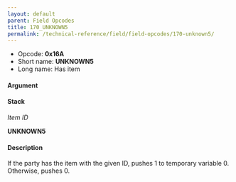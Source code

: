 ```yaml
---
layout: default
parent: Field Opcodes
title: 170_UNKNOWN5
permalink: /technical-reference/field/field-opcodes/170-unknown5/
---
```


-   Opcode: **0x16A**
-   Short name: **UNKNOWN5**
-   Long name: Has item

#### Argument

#### Stack

  
*Item ID*

**UNKNOWN5**

#### Description

If the party has the item with the given ID, pushes 1 to temporary variable 0. Otherwise, pushes 0.
